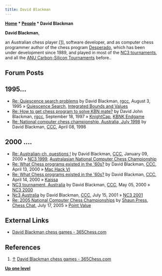 ```yaml
---
title: David Blackman
---
```

**[Home](Home "Home") * [People](People "People") * David Blackman**

**David Blackman**,

an Australian chess player <a id="cite-note-1" href="#cite-ref-1">[1]</a>, software developer, and as computer chess programmer author of the chess program [Desperado](Desperado "Desperado"), which has been under development since 1989, and played in most of the [NC3 tournaments](Australasian_National_Computer_Chess_Championship "Australasian National Computer Chess Championship"), and all the [ANU Carbon-Silicon Tournaments](ANU_Carbon-Silicon_Tournaments "ANU Carbon-Silicon Tournaments") before..

## Forum Posts

## 1995...

- [Re: Quiescence search problems](https://groups.google.com/group/rec.games.chess.computer/msg/fedfcfaf26d04dfa) by David Blackman, [rgcc](Computer_Chess_Forums "Computer Chess Forums"), August 3, 1995 » [Quiescence Search](Quiescence_Search "Quiescence Search"), [Integrated Bounds and Values](Integrated_Bounds_and_Values "Integrated Bounds and Values")
- [Re: How to get chess program to solve KBN mate?](https://groups.google.com/group/rec.games.chess.computer/msg/ba9febc300f8698f) by David John Blackman, [rgcc](Computer_Chess_Forums "Computer Chess Forums"), September 18, 1997 » [KnightCap](KnightCap "KnightCap"), [KBNK Endgame](KBNK_Endgame "KBNK Endgame")
- [Re: National computer chess championship, Australia, July 1998](https://www.stmintz.com/ccc/index.php?id=16697) by David Blackman, [CCC](CCC "CCC"), April 08, 1998

## 2000 ....

- [Re: Australian-ch, questions !](https://www.stmintz.com/ccc/index.php?id=87251) by David Blackman, [CCC](CCC "CCC"), January 09, 2000 » [NC3 1999](NC3_1999 "NC3 1999"), [Australasian National Computer Chess Championship](Australasian_National_Computer_Chess_Championship "Australasian National Computer Chess Championship")
- [Re: What Chess programs existed in the '60s?](https://www.stmintz.com/ccc/index.php?id=105974) by David Blackman, [CCC](CCC "CCC"), April 13, 2000 » [Mac Hack VI](Mac_Hack "Mac Hack")
- [Re: What Chess programs existed in the '60s?](https://www.stmintz.com/ccc/index.php?id=105999) by David Blackman, [CCC](CCC "CCC"), April 14, 2000 » [Kaissa](Kaissa "Kaissa")
- [NC3 tournament, Australia](https://www.stmintz.com/ccc/index.php?id=109165) by David Blackman, [CCC](CCC "CCC"), May 05, 2000 » [NC3 2000](NC3_2000 "NC3 2000")
- [Nc3 Australia](https://www.stmintz.com/ccc/index.php?id=179834) by David Blackman, [CCC](CCC "CCC"), July 15, 2001 » [NC3 2001](NC3_2001 "NC3 2001")
- [Re: 2005 National Computer Chess Championships](http://www.chesschat.org//showpost.php?p=63437&postcount=10) by [Shaun Press](Shaun_Press "Shaun Press"), [Chess Chat](http://www.chesschat.org/archive/index.php/), July 17, 2005 » [Point Value](Point_Value "Point Value")

## External Links

- [David Blackman chess games - 365Chess.com](https://www.365chess.com/players/David_Blackman)

## References

1. <a id="cite-ref-1" href="#cite-note-1">↑</a> [David Blackman chess games - 365Chess.com](https://www.365chess.com/players/David_Blackman)

**[Up one level](People "People")**

